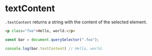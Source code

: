 # textContent

`.textContent` returns a string with the content of the selected element.

```html
<p class="foo">Hello, world.</p>
```

```javascript
const bar = document.querySelector(".foo");

console.log(bar.textContent) // Hello, world.
```
